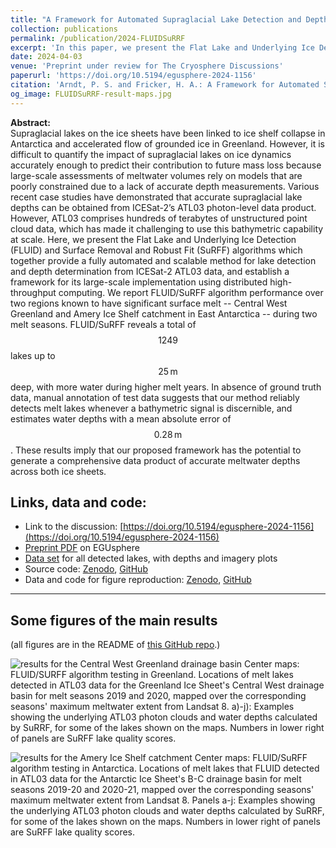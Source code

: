 ```yaml
---
title: "A Framework for Automated Supraglacial Lake Detection and Depth Retrieval in ICESat-2 Photon Data Across the Greenland and Antarctic Ice Sheets"
collection: publications
permalink: /publication/2024-FLUIDSuRRF
excerpt: 'In this paper, we present the Flat Lake and Underlying Ice Detection (FLUID) and Surface Removal and Robust Fit (SuRFF) algorithms which together provide a fully automated and scalable method for lake detection and depth determination from ICESat-2 ATL03 data, and establish a framework for its large-scale implementation using distributed high-throughput computing. We report FLUID/SuRFF algorithm performance over two regions known to have significant surface melt -- Central West Greenland and Amery Ice Shelf catchment in East Antarctica -- during two melt seasons. FLUID/SuRFF reveals a total of $$1249$$ lakes up to $$25 \mathrm{\,m}$$ deep, with more water during higher melt years.'
date: 2024-04-03
venue: 'Preprint under review for The Cryosphere Discussions'
paperurl: 'https://doi.org/10.5194/egusphere-2024-1156'
citation: 'Arndt, P. S. and Fricker, H. A.: A Framework for Automated Supraglacial Lake Detection and Depth Retrieval in ICESat-2 Photon Data Across the Greenland and Antarctic Ice Sheets, EGUsphere [preprint], 2024.'
og_image: FLUIDSuRRF-result-maps.jpg
---
```


**Abstract:** <br> Supraglacial lakes on the ice sheets have been linked to ice shelf collapse in Antarctica and accelerated flow of grounded ice in Greenland. However, it is difficult to quantify the impact of supraglacial lakes on ice dynamics accurately enough to predict their contribution to future mass loss because large-scale assessments of meltwater volumes rely on models that are poorly constrained due to a lack of accurate depth measurements. Various recent case studies have demonstrated that accurate supraglacial lake depths can be obtained from ICESat-2’s ATL03 photon-level data product. However, ATL03 comprises hundreds of terabytes of unstructured point cloud data, which has made it challenging to use this bathymetric capability at scale. Here, we present the Flat Lake and Underlying Ice Detection (FLUID) and Surface Removal and Robust Fit (SuRFF) algorithms which together provide a fully automated and scalable method for lake detection and depth determination from ICESat-2 ATL03 data, and establish a framework for its large-scale implementation using distributed high-throughput computing. We report FLUID/SuRFF algorithm performance over two regions known to have significant surface melt -- Central West Greenland and Amery Ice Shelf catchment in East Antarctica -- during two melt seasons. FLUID/SuRFF reveals a total of $$1249$$ lakes up to $$25 \mathrm{\,m}$$ deep, with more water during higher melt years. In absence of ground truth data, manual annotation of test data suggests that our method reliably detects melt lakes whenever a bathymetric signal is discernible, and estimates water depths with a mean absolute error of $$0.28 \mathrm{\,m}$$. These results imply that our proposed framework has the potential to generate a comprehensive data product of accurate meltwater depths across both ice sheets.

## Links, data and code:
- Link to the discussion: [https://doi.org/10.5194/egusphere-2024-1156](https://doi.org/10.5194/egusphere-2024-1156)
- [Preprint PDF](https://egusphere.copernicus.org/preprints/2024/egusphere-2024-1156/egusphere-2024-1156.pdf) on EGUsphere
- [Data set](https://zenodo.org/doi/10.5281/zenodo.10901737) for all detected lakes, with depths and imagery plots
- Source code: [Zenodo](https://zenodo.org/doi/10.5281/zenodo.10905941), [GitHub](https://github.com/fliphilipp/FLUIDSuRRF-code)
- Data and code for figure reproduction: [Zenodo](https://zenodo.org/doi/10.5281/zenodo.10901826), [GitHub](https://github.com/fliphilipp/FLUIDSuRRF-figures)
 
---

## Some figures of the main results

(all figures are in the README of [this GitHub repo](https://github.com/fliphilipp/FLUIDSuRRF-figures).)

![results for the Central West Greenland drainage basin](https://github.com/fliphilipp/images/blob/main/fig09-results_greenland_cw.jpg?raw=true)
Center maps: FLUID/SURFF algorithm testing in Greenland. Locations of melt lakes detected in ATL03 data for the Greenland Ice Sheet's Central West drainage basin for melt seasons 2019 and 2020, mapped over the corresponding seasons' maximum meltwater extent from Landsat 8. a)-j): Examples showing the underlying ATL03 photon clouds and water depths calculated by SuRRF, for some of the lakes shown on the maps. Numbers in lower right of panels are SuRFF lake quality scores.

![results for the Amery Ice Shelf catchment](https://github.com/fliphilipp/images/blob/main/fig10-results_amery.jpg?raw=true)
Center maps: FLUID/SuRFF algorithm testing in Antarctica. Locations of melt lakes that FLUID detected in ATL03 data for the Antarctic Ice Sheet's B-C drainage basin for melt seasons 2019-20 and 2020-21, mapped over the corresponding seasons' maximum meltwater extent from Landsat 8. Panels a-j: Examples showing the underlying ATL03 photon clouds and water depths calculated by SuRRF, for some of the lakes shown on the maps. Numbers in lower right of panels are SuRFF lake quality scores.
